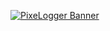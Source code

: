 [![PixeLogger Banner](https://s8.uupload.ir/files/pixelogger-banner_vvgw.jpg)](https://s8.uupload.ir/files/pixelogger-banner_vvgw.jpg)
